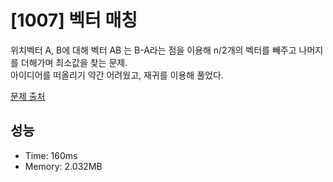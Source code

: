 # [1007] 벡터 매칭

위치벡터 A, B에 대해 벡터 AB 는 B-A라는 점을 이용해 n/2개의 벡터를 빼주고 나머지를 더해가며 최소값을 찾는 문제.<br/>
아이디어를 떠올리기 약간 어려웠고, 재귀를 이용해 풀었다.

[문제 출처](https://www.acmicpc.net/problem/1007)

## 성능

- Time: 160ms
- Memory: 2.032MB

